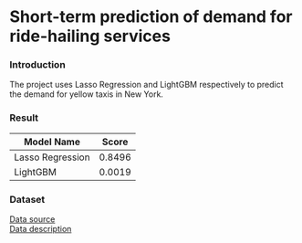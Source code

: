 # Short-term prediction of demand for ride-hailing services

### Introduction
The project uses Lasso Regression and LightGBM respectively to predict the demand for yellow taxis in New York.

### Result
| **Model Name** | **Score** |
| --- | --- |
| Lasso Regression | 0.8496 |
| LightGBM | 0.0019 |

### Dataset
[Data source](https://www1.nyc.gov/site/tlc/about/tlc-trip-record-data.page)  
[Data description](https://github.com/chenwenhang/Short-term-Prediction-of-Demand-for-Ride-hailing-Services/tree/master/Lasso/data)